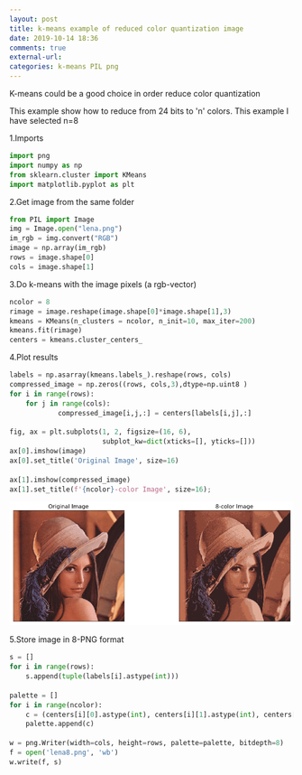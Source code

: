 ```yaml
---
layout: post
title: k-means example of reduced color quantization image
date: 2019-10-14 18:36
comments: true
external-url:
categories: k-means PIL png
---
```


K-means could be a good choice in order reduce color quantization

This example show how to reduce from 24 bits to 'n' colors. This example I have selected n=8

1.Imports

```python
import png
import numpy as np
from sklearn.cluster import KMeans
import matplotlib.pyplot as plt
```

2.Get image from the same folder

```python
from PIL import Image
img = Image.open("lena.png")
im_rgb = img.convert("RGB")
image = np.array(im_rgb)
rows = image.shape[0]
cols = image.shape[1]
```

3.Do k-means with the image pixels (a rgb-vector)

```python
ncolor = 8
rimage = image.reshape(image.shape[0]*image.shape[1],3)
kmeans = KMeans(n_clusters = ncolor, n_init=10, max_iter=200)
kmeans.fit(rimage)
centers = kmeans.cluster_centers_
```

4.Plot results

```python
labels = np.asarray(kmeans.labels_).reshape(rows, cols)
compressed_image = np.zeros((rows, cols,3),dtype=np.uint8 )
for i in range(rows):
    for j in range(cols):
            compressed_image[i,j,:] = centers[labels[i,j],:]

fig, ax = plt.subplots(1, 2, figsize=(16, 6),
                       subplot_kw=dict(xticks=[], yticks=[]))
ax[0].imshow(image)
ax[0].set_title('Original Image', size=16)

ax[1].imshow(compressed_image)
ax[1].set_title(f'{ncolor}-color Image', size=16);
```

![result](/assets/lena_comparison.png)

5.Store image in 8-PNG format

```python
s = []
for i in range(rows):
    s.append(tuple(labels[i].astype(int)))

palette = []
for i in range(ncolor):
    c = (centers[i][0].astype(int), centers[i][1].astype(int), centers[i][2].astype(int))
    palette.append(c)   

w = png.Writer(width=cols, height=rows, palette=palette, bitdepth=8)
f = open('lena8.png', 'wb')
w.write(f, s)
```